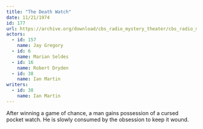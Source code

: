 ```yaml
---
title: "The Death Watch"
date: 11/21/1974
id: 177
url: https://archive.org/download/cbs_radio_mystery_theater/cbs_radio_mystery_theater-0151-0200.zip/cbs_radio_mystery_theater-0151-0200%2Fcbsrmt_0177_the_death_watch.mp3
actors:  
  - id: 157
    name: Jay Gregory  
  - id: 6
    name: Marian Seldes  
  - id: 16
    name: Robert Dryden  
  - id: 38
    name: Ian Martin
writers:  
  - id: 38
    name: Ian Martin
---
```

After winning a game of chance, a man gains possession of a cursed pocket watch. He is slowly consumed by the obsession to keep it wound.